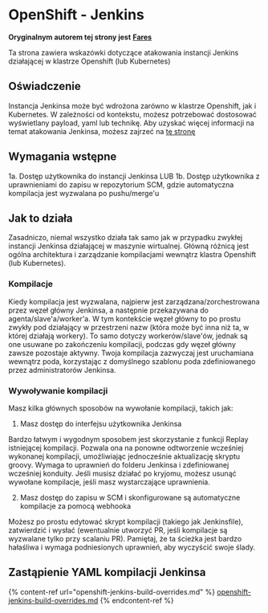 # OpenShift - Jenkins

**Oryginalnym autorem tej strony jest** [**Fares**](https://www.linkedin.com/in/fares-siala/)

Ta strona zawiera wskazówki dotyczące atakowania instancji Jenkins działającej w klastrze Openshift (lub Kubernetes)

## Oświadczenie

Instancja Jenkinsa może być wdrożona zarówno w klastrze Openshift, jak i Kubernetes. W zależności od kontekstu, możesz potrzebować dostosować wyświetlany payload, yaml lub technikę. Aby uzyskać więcej informacji na temat atakowania Jenkinsa, możesz zajrzeć na [tę stronę](../../../pentesting-ci-cd/jenkins-security/)

## Wymagania wstępne

1a. Dostęp użytkownika do instancji Jenkinsa LUB 1b. Dostęp użytkownika z uprawnieniami do zapisu w repozytorium SCM, gdzie automatyczna kompilacja jest wyzwalana po pushu/merge'u

## Jak to działa

Zasadniczo, niemal wszystko działa tak samo jak w przypadku zwykłej instancji Jenkinsa działającej w maszynie wirtualnej. Główną różnicą jest ogólna architektura i zarządzanie kompilacjami wewnątrz klastra Openshift (lub Kubernetes).

### Kompilacje

Kiedy kompilacja jest wyzwalana, najpierw jest zarządzana/zorchestrowana przez węzeł główny Jenkinsa, a następnie przekazywana do agenta/slave'a/worker'a. W tym kontekście węzeł główny to po prostu zwykły pod działający w przestrzeni nazw (która może być inna niż ta, w której działają workery). To samo dotyczy workerów/slave'ów, jednak są one usuwane po zakończeniu kompilacji, podczas gdy węzeł główny zawsze pozostaje aktywny. Twoja kompilacja zazwyczaj jest uruchamiana wewnątrz poda, korzystając z domyślnego szablonu poda zdefiniowanego przez administratorów Jenkinsa.

### Wywoływanie kompilacji

Masz kilka głównych sposobów na wywołanie kompilacji, takich jak:

1. Masz dostęp do interfejsu użytkownika Jenkinsa

Bardzo łatwym i wygodnym sposobem jest skorzystanie z funkcji Replay istniejącej kompilacji. Pozwala ona na ponowne odtworzenie wcześniej wykonanej kompilacji, umożliwiając jednocześnie aktualizację skryptu groovy. Wymaga to uprawnień do folderu Jenkinsa i zdefiniowanej wcześniej konduity. Jeśli musisz działać po kryjomu, możesz usunąć wywołane kompilacje, jeśli masz wystarczające uprawnienia.

2. Masz dostęp do zapisu w SCM i skonfigurowane są automatyczne kompilacje za pomocą webhooka

Możesz po prostu edytować skrypt kompilacji (takiego jak Jenkinsfile), zatwierdzić i wysłać (ewentualnie utworzyć PR, jeśli kompilacje są wyzwalane tylko przy scalaniu PR). Pamiętaj, że ta ścieżka jest bardzo hałaśliwa i wymaga podniesionych uprawnień, aby wyczyścić swoje ślady.

## Zastąpienie YAML kompilacji Jenkinsa

{% content-ref url="openshift-jenkins-build-overrides.md" %}
[openshift-jenkins-build-overrides.md](openshift-jenkins-build-overrides.md)
{% endcontent-ref %}
